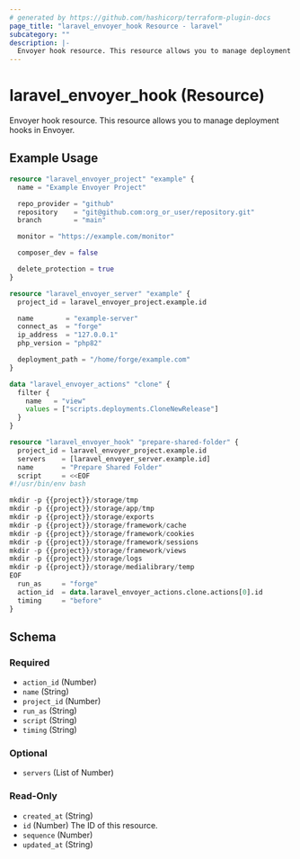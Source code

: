 ```yaml
---
# generated by https://github.com/hashicorp/terraform-plugin-docs
page_title: "laravel_envoyer_hook Resource - laravel"
subcategory: ""
description: |-
  Envoyer hook resource. This resource allows you to manage deployment hooks in Envoyer.
---
```


# laravel_envoyer_hook (Resource)

Envoyer hook resource. This resource allows you to manage deployment hooks in Envoyer.

## Example Usage

```terraform
resource "laravel_envoyer_project" "example" {
  name = "Example Envoyer Project"

  repo_provider = "github"
  repository    = "git@github.com:org_or_user/repository.git"
  branch        = "main"

  monitor = "https://example.com/monitor"

  composer_dev = false

  delete_protection = true
}

resource "laravel_envoyer_server" "example" {
  project_id = laravel_envoyer_project.example.id

  name        = "example-server"
  connect_as  = "forge"
  ip_address  = "127.0.0.1"
  php_version = "php82"

  deployment_path = "/home/forge/example.com"
}

data "laravel_envoyer_actions" "clone" {
  filter {
    name   = "view"
    values = ["scripts.deployments.CloneNewRelease"]
  }
}

resource "laravel_envoyer_hook" "prepare-shared-folder" {
  project_id = laravel_envoyer_project.example.id
  servers    = [laravel_envoyer_server.example.id]
  name       = "Prepare Shared Folder"
  script     = <<EOF
#!/usr/bin/env bash

mkdir -p {{project}}/storage/tmp
mkdir -p {{project}}/storage/app/tmp
mkdir -p {{project}}/storage/exports
mkdir -p {{project}}/storage/framework/cache
mkdir -p {{project}}/storage/framework/cookies
mkdir -p {{project}}/storage/framework/sessions
mkdir -p {{project}}/storage/framework/views
mkdir -p {{project}}/storage/logs
mkdir -p {{project}}/storage/medialibrary/temp
EOF
  run_as     = "forge"
  action_id  = data.laravel_envoyer_actions.clone.actions[0].id
  timing     = "before"
}
```

<!-- schema generated by tfplugindocs -->
## Schema

### Required

- `action_id` (Number)
- `name` (String)
- `project_id` (Number)
- `run_as` (String)
- `script` (String)
- `timing` (String)

### Optional

- `servers` (List of Number)

### Read-Only

- `created_at` (String)
- `id` (Number) The ID of this resource.
- `sequence` (Number)
- `updated_at` (String)
